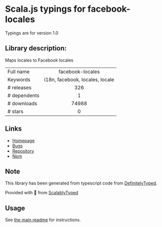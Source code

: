 
# Scala.js typings for facebook-locales

Typings are for version 1.0

## Library description:
Maps locales to Facebook locales

|                    |                 |
| ------------------ | :-------------: |
| Full name          | facebook-locales |
| Keywords           | i18n, facebook, locales, locale |
| # releases         | 326 |
| # dependents       | 1 |
| # downloads        | 74988 |
| # stars            | 0 |

## Links
- [Homepage](https://github.com/wix/facebook-locales)
- [Bugs](https://github.com/wix/facebook-locales/issues)
- [Repository](https://github.com/wix/facebook-locales)
- [Npm](https://www.npmjs.com/package/facebook-locales)
    


## Note
This library has been generated from typescript code from [DefinitelyTyped](https://definitelytyped.org).

Provided with :purple_heart: from [ScalablyTyped](https://github.com/oyvindberg/ScalablyTyped)

## Usage
See [the main readme](../../readme.md) for instructions.


